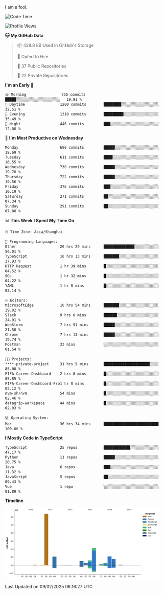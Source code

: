I am a fool.

<!--START_SECTION:waka-->
![Code Time](http://img.shields.io/badge/Code%20Time-2%2C532%20hrs%2056%20mins-blue)

![Profile Views](http://img.shields.io/badge/Profile%20Views-2-blue)

**🐱 My GitHub Data** 

> 📦 428.8 kB Used in GitHub's Storage 
 > 
> 💼 Opted to Hire
 > 
> 📜 37 Public Repositories 
 > 
> 🔑 22 Private Repositories 
 > 
**I'm an Early 🐤** 

```text
🌞 Morning                735 commits         █████░░░░░░░░░░░░░░░░░░░░   19.91 % 
🌆 Daytime                1200 commits        ████████░░░░░░░░░░░░░░░░░   32.51 % 
🌃 Evening                1310 commits        █████████░░░░░░░░░░░░░░░░   35.49 % 
🌙 Night                  446 commits         ███░░░░░░░░░░░░░░░░░░░░░░   12.08 % 
```
📅 **I'm Most Productive on Wednesday** 

```text
Monday                   690 commits         █████░░░░░░░░░░░░░░░░░░░░   18.69 % 
Tuesday                  611 commits         ████░░░░░░░░░░░░░░░░░░░░░   16.55 % 
Wednesday                730 commits         █████░░░░░░░░░░░░░░░░░░░░   19.78 % 
Thursday                 722 commits         █████░░░░░░░░░░░░░░░░░░░░   19.56 % 
Friday                   376 commits         ███░░░░░░░░░░░░░░░░░░░░░░   10.19 % 
Saturday                 271 commits         ██░░░░░░░░░░░░░░░░░░░░░░░   07.34 % 
Sunday                   291 commits         ██░░░░░░░░░░░░░░░░░░░░░░░   07.88 % 
```


📊 **This Week I Spent My Time On** 

```text
🕑︎ Time Zone: Asia/Shanghai

💬 Programming Languages: 
Other                    20 hrs 29 mins      ██████████████░░░░░░░░░░░   56.01 % 
TypeScript               10 hrs 13 mins      ███████░░░░░░░░░░░░░░░░░░   27.93 % 
HTTP Request             1 hr 39 mins        █░░░░░░░░░░░░░░░░░░░░░░░░   04.52 % 
SQL                      1 hr 32 mins        █░░░░░░░░░░░░░░░░░░░░░░░░   04.22 % 
YAML                     1 hr 8 mins         █░░░░░░░░░░░░░░░░░░░░░░░░   03.14 % 

🔥 Editors: 
MicrosoftEdge            10 hrs 54 mins      ███████░░░░░░░░░░░░░░░░░░   29.82 % 
Slack                    9 hrs 6 mins        ██████░░░░░░░░░░░░░░░░░░░   24.91 % 
WebStorm                 7 hrs 51 mins       █████░░░░░░░░░░░░░░░░░░░░   21.50 % 
Chrome                   7 hrs 13 mins       █████░░░░░░░░░░░░░░░░░░░░   19.74 % 
Postman                  33 mins             ░░░░░░░░░░░░░░░░░░░░░░░░░   01.54 % 

🐱‍💻 Projects: 
****-private-project     31 hrs 5 mins       █████████████████████░░░░   85.00 % 
FIFA-Career-Dashboard    2 hrs 8 mins        █░░░░░░░░░░░░░░░░░░░░░░░░   05.85 % 
FIFA-Career-Dashboard-Fro1 hr 8 mins         █░░░░░░░░░░░░░░░░░░░░░░░░   03.12 % 
nvm-sh/nvm               54 mins             █░░░░░░░░░░░░░░░░░░░░░░░░   02.46 % 
datagrip-workspace       44 mins             █░░░░░░░░░░░░░░░░░░░░░░░░   02.03 % 

💻 Operating System: 
Mac                      36 hrs 34 mins      █████████████████████████   100.00 % 
```

**I Mostly Code in TypeScript** 

```text
TypeScript               25 repos            ████████████░░░░░░░░░░░░░   47.17 % 
Python                   11 repos            █████░░░░░░░░░░░░░░░░░░░░   20.75 % 
Java                     6 repos             ███░░░░░░░░░░░░░░░░░░░░░░   11.32 % 
JavaScript               5 repos             ██░░░░░░░░░░░░░░░░░░░░░░░   09.43 % 
Vue                      1 repo              ░░░░░░░░░░░░░░░░░░░░░░░░░   01.89 % 
```



**Timeline**

![Lines of Code chart](https://raw.githubusercontent.com/VeejaLiu/VeejaLiu/master/assets/bar_graph.png)


 Last Updated on 09/02/2025 06:16:27 UTC
<!--END_SECTION:waka-->
